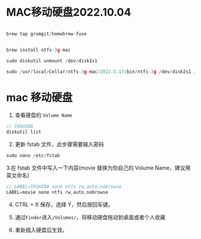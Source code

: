# MAC移动硬盘2022.10.04
```js

brew tap gromgit/homebrew-fuse


brew install ntfs-3g-mac

sudo diskutil unmount /dev/disk2s1

sudo /usr/local/Cellar/ntfs-3g-mac/2022.5.17/bin/ntfs-3g /dev/disk2s1 /Volumes/TOSHIBA -olocal -oallow_other -o auto_xattr
```
# mac 移动硬盘

1. 查看硬盘的 `Volume Name`

```js
// TOSHIBA
diskutil list
```

2. 更新 fstab 文件，此步骤需要输入密码

```js
sudo nano /etc/fstab
```

3.在 fstab 文件中写入一下内容(movie 替换为你自己的 Volume Name，建议用英文命名)

```js
// LABEL=TOSHIBA none ntfs rw,auto,nobrowse
LABEL=movie none ntfs rw,auto,nobrowse
```

4. CTRL + X 保存，选择 Y，然后按回车键。
5. 通过`Finder`进入`/Volumes/`，将移动硬盘拖动到桌面或者个人收藏

6. 重新插入硬盘后生效。

